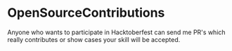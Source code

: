 # OpenSourceContributions
Anyone who wants to participate in Hacktoberfest can send me PR's which really contributes or show cases your skill will be accepted.
